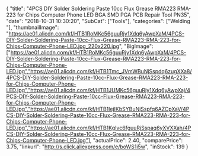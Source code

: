 {
	"title": "4PCS DIY Solder Soldering Paste 10cc Flux Grease RMA223 RMA-223 for Chips Computer Phone LED BGA SMD PGA PCB Repair Tool  PN35",
	"date": "2018-10-31 10:30:20",
	"SubCat": ["Tools"],
	"categories": ["Welding "],
	"thumbnailImage": "https://ae01.alicdn.com/kf/HTB1RoMKc56guuRjy1Xdq6yAwpXaM/4PCS-DIY-Solder-Soldering-Paste-10cc-Flux-Grease-RMA223-RMA-223-for-Chips-Computer-Phone-LED.jpg_220x220.jpg",
	"BigImage": ["https://ae01.alicdn.com/kf/HTB1RoMKc56guuRjy1Xdq6yAwpXaM/4PCS-DIY-Solder-Soldering-Paste-10cc-Flux-Grease-RMA223-RMA-223-for-Chips-Computer-Phone-LED.jpg","https://ae01.alicdn.com/kf/HTB1Tmc_JVmWBuNjSspdq6zugXXa8/4PCS-DIY-Solder-Soldering-Paste-10cc-Flux-Grease-RMA223-RMA-223-for-Chips-Computer-Phone-LED.jpg","https://ae01.alicdn.com/kf/HTB1JUMKc56guuRjy1Xdq6yAwpXaj/4PCS-DIY-Solder-Soldering-Paste-10cc-Flux-Grease-RMA223-RMA-223-for-Chips-Computer-Phone-LED.jpg","https://ae01.alicdn.com/kf/HTB1lejIKbSYBuNjSspfq6AZCpXaV/4PCS-DIY-Solder-Soldering-Paste-10cc-Flux-Grease-RMA223-RMA-223-for-Chips-Computer-Phone-LED.jpg","https://ae01.alicdn.com/kf/HTB1KgIvc6fguuRjSspaq6yXVXXah/4PCS-DIY-Solder-Soldering-Paste-10cc-Flux-Grease-RMA223-RMA-223-for-Chips-Computer-Phone-LED.jpg"],
	"actualPrice": 2.40,
	"comparePrice": 3.75,
	"linkurl": "http://s.click.aliexpress.com/e/boWS1i5w",
	"inStock": 139
}
